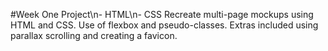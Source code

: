 #Week One Project\n- HTML\n- CSS
Recreate multi-page mockups using HTML and CSS. Use of flexbox and pseudo-classes. Extras included using parallax scrolling and creating a favicon.
